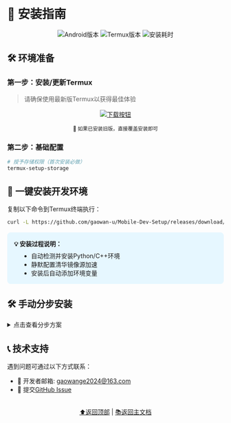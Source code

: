 # 📲 安装指南

<div align="center">
  <img src="https://img.shields.io/badge/支持系统-Android 7+-brightgreen?logo=android" alt="Android版本">
  <img src="https://img.shields.io/badge/Termux-0.118.1+-12B7F5" alt="Termux版本">
  <img src="https://img.shields.io/badge/安装耗时-3分钟-orange" alt="安装耗时">
</div>

## 🛠️ 环境准备

### 第一步：安装/更新Termux
> 请确保使用最新版Termux以获得最佳体验

<div align="center" style="margin:1rem 0;">

[![下载按钮](https://img.shields.io/badge/下载-Termux_0.118.1-12B7F5?style=for-the-badge&logo=android)](https://github.com/gaowan-u/Mobile-Dev-Setup/releases/download/Termux_0.118.1_arm64.apk/Termux_0.118.1.apk)
  
<small>📌 如果已安装旧版，直接覆盖安装即可</small>
</div>

### 第二步：基础配置
```bash
# 授予存储权限（首次安装必做）
termux-setup-storage
```

## 🚀 一键安装开发环境
复制以下命令到Termux终端执行：
```bash
curl -L https://github.com/gaowan-u/Mobile-Dev-Setup/releases/download/install.sh/install.sh | bash
```

<div class="admonition tip" style="background:#e6f7ff;padding:1rem;border-radius:8px;margin:1rem 0;">
<p style="margin:0;font-weight:bold;">💡 安装过程说明：</p>
<ul style="margin:0.5rem 0 0 1rem;">
<li>自动检测并安装Python/C++环境</li>
<li>静默配置清华镜像源加速</li>
<li>安装后自动添加环境变量</li>
</ul>
</div>

## 🛠️ 手动分步安装
<details>
<summary>点击查看分步方案</summary>

1. 更新软件源
```bash
pkg update -y
```

2. 安装基础工具
```bash
pkg install -y python clang make
```

3. 配置Python环境
```bash
pip install --user requests tqdm python-dotenv
```
</details>

## 📞 技术支持
遇到问题可通过以下方式联系：
- 📧 开发者邮箱: [gaowange2024@163.com](mailto:gaowange2024@163.com)
- 🐛 提交[GitHub Issue](https://github.com/gaowan-u/Mobile-Dev-Setup/issues)

<div align="center" style="margin-top:2rem;">
  <a href="#-安装指南">⬆️返回顶部</a> | 
  <a href="README.md">📚返回主文档</a>
</div>